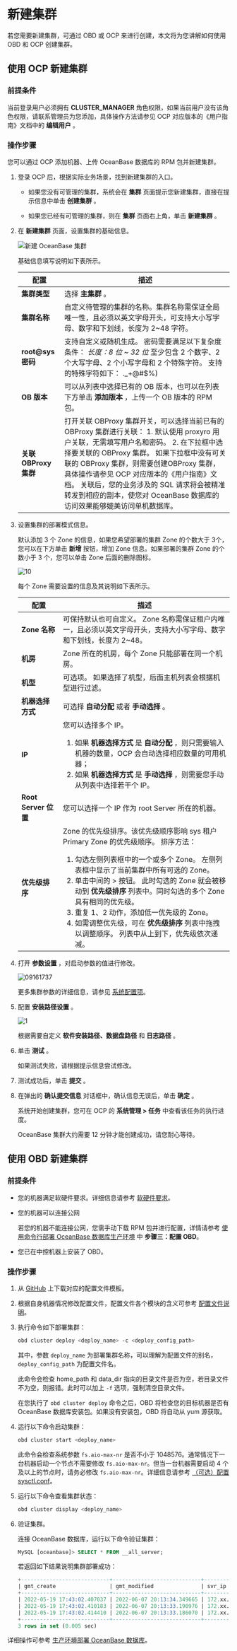 # 新建集群

若您需要新建集群，可通过 OBD 或 OCP 来进行创建，本文将为您讲解如何使用 OBD 和 OCP 创建集群。

## 使用 OCP 新建集群

### 前提条件

当前登录用户必须拥有 **CLUSTER_MANAGER** 角色权限，如果当前用户没有该角色权限，请联系管理员为您添加，具体操作方法请参见 OCP 对应版本的《用户指南》文档中的 **编辑用户** 。

### 操作步骤

您可以通过 OCP 添加机器、上传 OceanBase 数据库的 RPM 包并新建集群。

1. 登录 OCP 后，根据实际业务场景，找到新建集群的入口。

   * 如果您没有可管理的集群，系统会在 **集群** 页面提示您新建集群，直接在提示信息中单击 **创建集群** 。

   * 如果您已经有可管理的集群，则在 **集群** 页面右上角，单击 **新建集群** 。

2. 在 **新建集群** 页面，设置集群的基础信息。

   ![新建 OceanBase 集群](https://help-static-aliyun-doc.aliyuncs.com/assets/img/zh-CN/1189699361/p336432.png)

   基础信息填写说明如下表所示。

   |        配置         |                                                                                                                                                                                  描述                                                                                                                                                                                   |
   |-------------------|-----------------------------------------------------------------------------------------------------------------------------------------------------------------------------------------------------------------------------------------------------------------------------------------------------------------------------------------------------------------------|
   | **集群类型**          | 选择 **主集群** 。                                                                                                                                                                                                                                                                                                                                                          |
   | **集群名称**          | 自定义待管理的集群的名称。集群名称需保证全局唯一性，且必须以英文字母开头，可支持大小写字母、数字和下划线，长度为 2\~48 字符。                                                                                                                                                                                                                                                                                                    |
   | **root@sys密码**    | 支持自定义或随机生成。 密码需要满足以下复杂度条件： *长度：8 位 \~ 32 位* 至少包含 2 个数字、2 个大写字母、2 个小写字母和 2 个特殊字符。    支持的特殊字符如下： ._+@#$%)                                                                                                                        |
   | **OB 版本**         | 可以从列表中选择已有的 OB 版本，也可以在列表下方单击 **添加版本** ，上传一个 OB 版本的 RPM 包。                                                                                                                                                                                                                                                                                                             |
   | **关联 OBProxy 集群** | 打开关联 OBProxy 集群开关，可以选择当前已有的 OBProxy 集群进行关联： 1. 默认使用 proxyro 用户关联，无需填写用户名和密码。   2. 在下拉框中选择要关联的 OBProxy 集群。 如果下拉框中没有可关联的 OBProxy 集群，则需要创建OBProxy 集群，具体操作请参见 OCP 对应版本的《用户指南》文档。    关联后，您的业务涉及的 SQL 请求将会被精准转发到相应的副本，使您对 OceanBase 数据库的访问效果能够媲美访问单机数据库。 |

3. 设置集群的部署模式信息。

   默认添加 3 个 Zone 的信息，如果您希望部署的集群 Zone 的个数大于 3个，您可以在下方单击 **新增** 按钮，增加 Zone 信息。如果部署的集群 Zone 的个数小于 3 个，您可以单击 Zone 后面的删除图标。

   ![10](https://help-static-aliyun-doc.aliyuncs.com/assets/img/zh-CN/1772988061/p200714.png)

   每个 Zone 需要设置的信息及其说明如下表所示。

   |         配置         |                                                                                                                                                                                                                                                       描述                                                                                                                                                                                                                                                       |
   |--------------------|----------------------------------------------------------------------------------------------------------------------------------------------------------------------------------------------------------------------------------------------------------------------------------------------------------------------------------------------------------------------------------------------------------------------------------------------------------------------------------------------------------------|
   | **Zone 名称**        | 可保持默认也可自定义。 Zone 名称需保证租户内唯一，且必须以英文字母开头，支持大小写字母、数字和下划线，长度为 2\~48。                                                                                                                                                                                                                                                                                                                                                                                                                               |
   | **机房**             | Zone 所在的机房，每个 Zone 只能部署在同一个机房。                                                                                                                                                                                                                                                                                                                                                                                                                                                                                 |
   | **机型**             | 可选项。 如果选择了机型，后面主机列表会根据机型进行过滤。                                                                                                                                                                                                                                                                                                                                                                                                                                                                  |
   | **机器选择方式**         | 可选择 **自动分配** 或者 **手动选择** 。                                                                                                                                                                                                                                                                                                                                                                                                                                                                                     |
   | **IP**             | 您可以选择多个 IP。<ol><li> 如果 **机器选择方式** 是 **自动分配** ，则只需要输入机器的数量，OCP 会自动选择相应数量的可用机器；</li><li> 如果 **机器选择方式** 是 **手动选择** ，则需要您手动从列表中选择若干个 IP。</li></ol>                                                                                                                                                                                                                                                                                   |
   | **Root Server 位置** | 您可以选择一个 IP 作为 root Server 所在的机器。                                                                                                                                                                                                                                                                                                                                                                                                                                                                               |
   | **优先级排序**          | Zone 的优先级排序。该优先级顺序影响 sys 租户 Primary Zone 的优先级顺序。 排序方法： <ol><li> 勾选左侧列表框中的一个或多个 Zone。 左侧列表框中显示了当前集群中所有可选的 Zone。</li><li>    单击中间的 \> 按钮。 此时勾选的 Zone 就会被移动到 **优先级排序** 列表中。同时勾选的多个 Zone 具有相同的优先级。  </li><li>  重复 1、2 动作，添加低一优先级的 Zone。   </li><li> 如需调整优先级，可在 **优先级排序** 列表中拖拽以调整顺序。 列表中从上到下，优先级依次递减。</li></ol>    |

4. 打开 **参数设置** ，对启动参数的值进行修改。

   ![09161737](https://help-static-aliyun-doc.aliyuncs.com/assets/img/zh-CN/1950562361/p327381.png)

   更多集群参数的详细信息，请参见 [系统配置项](../../1200.reference-guide/300.system-configuration-items/100.overview-of-system-configuration-items.md)。

5. 配置 **安装路径设置** 。

   ![1](https://help-static-aliyun-doc.aliyuncs.com/assets/img/zh-CN/7370730261/p268993.png)

   根据需要自定义 **软件安装路径、数据盘路径** 和 **日志路径** 。

6. 单击 **测试** 。

   如果测试失败，请根据提示信息尝试修改。

7. 测试成功后，单击 **提交** 。

8. 在弹出的 **确认提交信息** 对话框中，确认信息无误后，单击 **确定** 。

   系统开始创建集群，您可在 OCP 的 **系统管理 \> 任务** 中查看该任务的执行进度。

   OceanBase 集群大约需要 12 分钟才能创建成功，请您耐心等待。

## 使用 OBD 新建集群

### 前提条件

* 您的机器满足软硬件要求。详细信息请参考 [软硬件要求](../../300.installation-and-deployment/200.download-installation-packages.md)。

* 您的机器可以连接公网
  
  若您的机器不能连接公网，您需手动下载 RPM 包并进行配置，详情请参考 [使用命令行部署 OceanBase 数据库生产环境](../../300.installation-and-deployment/1500.deploy-oceanbase-database-in-the-production-environment.md) 中 **步骤三：配置 OBD**。

* 您已在中控机器上安装了 OBD。

### 操作步骤

1. 从 [GitHub](https://github.com/oceanbase/obdeploy/tree/master/example) 上下载对应的配置文件模板。

2. 根据自身机器情况修改配置文件，配置文件各个模块的含义可参考 [配置文件说明](https://open.oceanbase.com/docs/obd-cn/V1.3.3/10000000000182168)。

3. 执行命令如下部署集群：

   ```bash
   obd cluster deploy <deploy_name> -c <deploy_config_path>
   ```

   其中，参数 `deploy_name` 为部署集群名称，可以理解为配置文件的别名，`deploy_config_path` 为配置文件名。

   此命令会检查 home_path 和 data_dir 指向的目录文件是否为空，若目录文件不为空，则报错。此时可以加上 `-f` 选项，强制清空目录文件。

   在您执行了 `obd cluster deploy` 命令之后，OBD 将检查您的目标机器是否有 OceanBase 数据库安装包。如果没有安装包，OBD 将自动从 yum 源获取。

4. 运行以下命令启动集群：

   ```bash
   obd cluster start <deploy_name> 
   ```

   此命令会检查系统参数 `fs.aio-max-nr` 是否不小于 1048576。通常情况下一台机器启动一个节点不需要修改 `fs.aio-max-nr`。但当一台机器需要启动 4 个及以上的节点时，请务必修改 `fs.aio-max-nr`。详细信息请参考 [（可选）配置 sysctl.conf](../../300.installation-and-deployment/400.environment-and-configuration-checks/600.configure-sysctl-conf-optional.md)。

5. 运行以下命令查看集群状态：

   ```bash
   obd cluster display <deploy_name>
   ```

6. 验证集群。

   连接 OceanBase 数据库，运行以下命令验证集群：

   ```sql
   MySQL [oceanbase]> SELECT * FROM __all_server;
   ```

   若返回如下结果说明集群部署成功：

   ```sql
   +----------------------------+----------------------------+----------------+----------+----+-------+------------+-----------------+--------+-----------------------+----------------------------------------------------------------------------------------+-----------+--------------------+--------------+----------------+-------------------+
   | gmt_create                 | gmt_modified               | svr_ip         | svr_port | id | zone  | inner_port | with_rootserver | status | block_migrate_in_time | build_version                                                                          | stop_time | start_service_time | first_sessid | with_partition | last_offline_time |
   +----------------------------+----------------------------+----------------+----------+----+-------+------------+-----------------+--------+-----------------------+----------------------------------------------------------------------------------------+-----------+--------------------+--------------+----------------+-------------------+
   | 2022-05-19 17:43:02.407037 | 2022-06-07 20:13:34.349665 | 172.xx.xxx.xxx |     2882 |  1 | zone1 |       2881 |               1 | active |                     0 | 3.1.3_10100032022041510-a09d3134c10665f03fd56d7f8bdd413b2b771977(Apr 15 2022 02:16:22) |         0 |   1653118130962016 |            0 |              1 |                 0 |
   | 2022-05-19 17:43:02.410183 | 2022-06-07 20:13:33.190976 | 172.xx.xxx.xxx |     2882 |  2 | zone2 |       2881 |               0 | active |                     0 | 3.1.3_10100032022041510-a09d3134c10665f03fd56d7f8bdd413b2b771977(Apr 15 2022 02:16:22) |         0 |   1653118128963372 |            0 |              1 |                 0 |
   | 2022-05-19 17:43:02.414410 | 2022-06-07 20:13:33.186070 | 172.xx.xxx.xxx |     2882 |  3 | zone3 |       2881 |               0 | active |                     0 | 3.1.3_10100032022041510-a09d3134c10665f03fd56d7f8bdd413b2b771977(Apr 15 2022 02:16:22) |         0 |   1653118128976376 |            0 |              1 |                 0 |
   +----------------------------+----------------------------+----------------+----------+----+-------+------------+-----------------+--------+-----------------------+----------------------------------------------------------------------------------------+-----------+--------------------+--------------+----------------+-------------------+
   3 rows in set (0.005 sec)
   ```

详细操作可参考 [生产环境部署 OceanBase 数据库](../../300.installation-and-deployment/1500.deploy-oceanbase-database-in-the-production-environment.md)。
